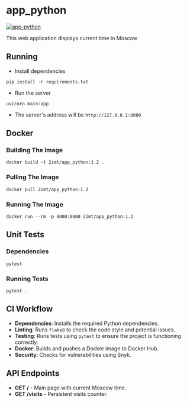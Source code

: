 # app_python

[![app-python](https://github.com/2IMT/S25-core-course-labs/actions/workflows/app-python.yml/badge.svg)](https://github.com/2IMT/S25-core-course-labs/actions/workflows/app-python.yml)

This web application displays current time in Moscow

## Running

- Install dependencies

```console
pip install -r requirements.txt
```

- Run the server

```console
uvicorn main:app
```

- The server's address will be `http://127.0.0.1:8000`

## Docker

### Building The Image

```console
docker build -t 2imt/app_python:1.2 .
```

### Pulling The Image

```console
docker pull 2imt/app_python:1.2
```

### Running The Image

```console
docker run --rm -p 8000:8000 2imt/app_python:1.2
```

## Unit Tests

### Dependencies

`pytest`

### Running Tests

```console
pytest .
```

## CI Workflow

- **Dependencies**: Installs the required Python dependencies.
- **Linting**: Runs `flake8` to check the code style and potential issues.
- **Testing**: Runs tests using `pytest` to ensure the project is functioning correctly.
- **Docker**: Builds and pushes a Docker image to Docker Hub.
- **Security**: Checks for vulnerabilities using Snyk.

## API Endpoints

- **GET /** - Main page with current Moscow time.
- **GET /visits** - Persistent visits counter.
